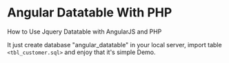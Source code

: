 # Angular Datatable With PHP
 How to Use Jquery Datatable with AngularJS and PHP

It just create database "angular_datatable" in your local server, import table `<tbl_customer.sql>` and enjoy that it's simple Demo.
